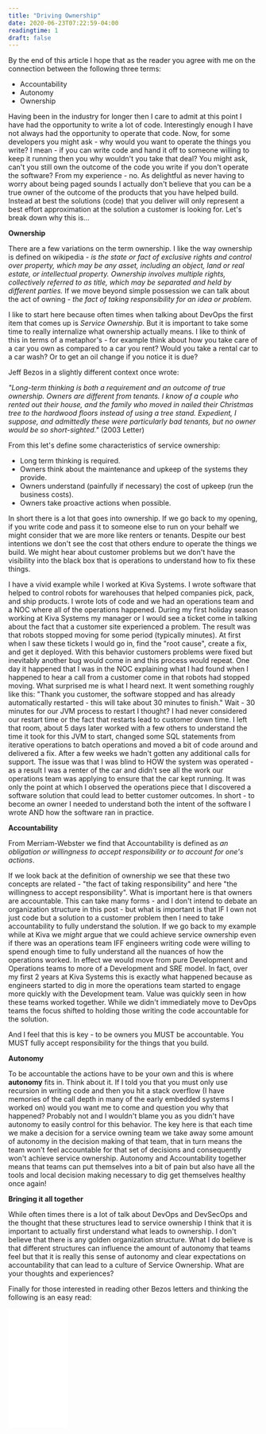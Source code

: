 ```yaml
---
title: "Driving Ownership"
date: 2020-06-23T07:22:59-04:00
readingtime: 1
draft: false
---
```


By the end of this article I hope that as the reader you agree with me on the connection between the following three terms:

* Accountability
* Autonomy
* Ownership

Having been in the industry for longer then I care to admit at this point I have had the opportunity to write a lot of code.  Interestingly enough I have not always had the opportunity to operate that code.  Now, for some developers you might ask - why would you want to operate the things you write?  I mean - if you can write code and hand it off to someone willing to keep it running then you why wouldn't you take that deal?  You might ask, can't you still own the outcome of the code you write if you don't operate the software?  From my experience - no.  As delightful as never having to worry about being paged sounds I actually don't believe that you can be a true owner of the outcome of the products that you have helped build.  Instead at best the solutions (code) that you deliver will only represent a best effort approximation at the solution a customer is looking for.  Let's break down why this is...

**Ownership**

There are a few variations on the term ownership.  I like the way ownership is defined on wikipedia - *is the state or fact of exclusive rights and control over property, which may be any asset, including an object, land or real estate, or intellectual property. Ownership involves multiple rights, collectively referred to as title, which may be separated and held by different parties.*  If we move beyond simple possession we can talk about the act of owning - *the fact of taking responsibility for an idea or problem*.

I like to start here because often times when talking about DevOps the first item that comes up is *Service Ownership*.  But it is important to take some time to really internalize what ownership actually means.  I like to think of this in terms of a metaphor's - for example think about how you take care of a car you own as compared to a car you rent?  Would you take a rental car to a car wash?  Or to get an oil change if you notice it is due?  

Jeff Bezos in a slightly different context once wrote: 

*"Long-term thinking is both a requirement and an outcome of true ownership.  Owners are different from tenants.  I know of a couple who rented out their house, and the family who moved in nailed their Christmas tree to the hardwood floors instead of using a tree stand.  Expedient, I suppose, and admittedly these were particularly bad tenants, but no owner would be so short-sighted."* (2003 Letter)

From this let's define some characteristics of service ownership:

* Long term thinking is required.
* Owners think about the maintenance and upkeep of the systems they provide.
* Owners understand (painfully if necessary) the cost of upkeep (run the business costs).
* Owners take proactive actions when possible.

In short there is a lot that goes into ownership.  If we go back to my opening, if you write code and pass it to someone else to run on your behalf we might consider that we are more like renters or tenants.  Despite our best intentions we don't see the cost that others endure to operate the things we build.  We might hear about customer problems but we don't have the visibility into the black box that is operations to understand how to fix these things.

I have a vivid example while I worked at Kiva Systems.  I wrote software that helped to control robots for warehouses that helped companies pick, pack, and ship products.  I wrote lots of code and we had an operations team and a NOC where all of the operations happened.  During my first holiday season working at Kiva Systems my manager or I would see a ticket come in talking about the fact that a customer site experienced a problem.  The result was that robots stopped moving for some period (typically minutes).  At first when I saw these tickets I would go in, find the "root cause", create a fix, and get it deployed.  With this behavior customers problems were fixed but inevitably another bug would come in and this process would repeat.  One day it happened that I was in the NOC explaining what I had found when I happened to hear a call from a customer come in that robots had stopped moving.  What surprised me is what I heard next.  It went something roughly like this: "Thank you customer, the software stopped and has already automatically restarted - this will take about 30 minutes to finish."  Wait - 30 minutes for our JVM process to restart I thought?  I had never considered our restart time or the fact that restarts lead to customer down time.  I left that room, about 5 days later worked with a few others to understand the time it took for this JVM to start, changed some SQL statements from iterative operations to batch operations and moved a bit of code around and delivered a fix.  After a few weeks we hadn't gotten any additional calls for support.  The issue was that I was blind to HOW the system was operated - as a result I was a renter of the car and didn't see all the work our operations team was applying to ensure that the car kept running.  It was only the point at which I observed the operations piece that I discovered a software solution that could lead to better customer outcomes.  In short - to become an owner I needed to understand both the intent of the software I wrote AND how the software ran in practice.

**Accountability**

From Merriam-Webster we find that Accountability is defined as *an obligation or willingness to accept responsibility or to account for one's actions*.  

If we look back at the definition of ownership we see that these two concepts are related - "the fact of taking responsibility" and here "the willingness to accept responsibility".  What is important here is that owners are accountable.  This can take many forms - and I don't intend to debate an organization structure in this post - but what is important is that IF I own not just code but a solution to a customer problem then I need to take accountability to fully understand the solution.  If we go back to my example while at Kiva we *might* argue that we could achieve service ownership even if there was an operations team IFF engineers writing code were willing to spend enough time to fully understand all the nuances of how the operations worked.  In effect we would move from pure Development and Operations teams to more of a Development and SRE model.  In fact, over my first 2 years at Kiva Systems this is exactly what happened because as engineers started to dig in more the operations team started to engage more quickly with the Development team.  Value was quickly seen in how these teams worked together.  While we didn't immediately move to DevOps teams the focus shifted to holding those writing the code accountable for the solution.

And I feel that this is key - to be owners you MUST be accountable.  You MUST fully accept responsibility for the things that you build.

**Autonomy**

To be accountable the actions have to be your own and this is where **autonomy** fits in.  Think about it.  If I told you that you must only use recursion in writing code and then you hit a stack overflow (I have memories of the call depth in many of the early embedded systems I worked on) would you want me to come and question you why that happened?  Probably not and I wouldn't blame you as you didn't have autonomy to easily control for this behavior.  The key here is that each time we make a decision for a service owning team we take away some amount of autonomy in the decision making of that team, that in turn means the team won't feel accountable for that set of decisions and consequently won't achieve service ownership.  Autonomy and Accountability together means that teams can put themselves into a bit of pain but also have all the tools and local decision making necessary to dig get themselves healthy once again!

**Bringing it all together**

While often times there is a lot of talk about DevOps and DevSecOps and the thought that these structures lead to service ownership I think that it is important to actually first understand what leads to ownership.  I don't believe that there is any golden organization structure.  What I do believe is that different structures can influence the amount of autonomy that teams feel but that it is really this sense of autonomy and clear expectations on accountability that can lead to a culture of Service Ownership.  What are your thoughts and experiences?

Finally for those interested in reading other Bezos letters and thinking the following is an easy read:

<iframe style="width:120px;height:240px;" marginwidth="0" marginheight="0" scrolling="no" frameborder="0" src="//ws-na.amazon-adsystem.com/widgets/q?ServiceVersion=20070822&OneJS=1&Operation=GetAdHtml&MarketPlace=US&source=ss&ref=as_ss_li_til&ad_type=product_link&tracking_id=cstheorist-20&language=en_US&marketplace=amazon&region=US&placement=B07VD2XMHQ&asins=B07VD2XMHQ&linkId=806a3f1863b53cdd276543ca72a3495f&show_border=true&link_opens_in_new_window=true"></iframe>